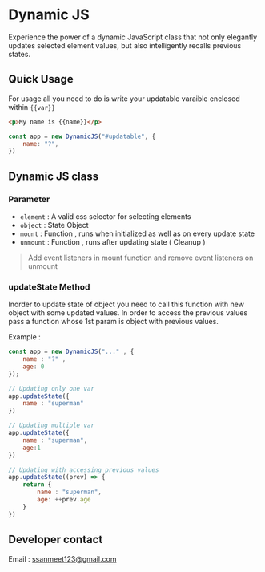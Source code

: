# Dynamic JS

Experience the power of a dynamic JavaScript class that not only elegantly updates selected element values, but also intelligently recalls previous states.

## Quick Usage

For usage all you need to do is write your updatable varaible enclosed within `{{var}}`

```html
<p>My name is {{name}}</p>
```

```js
const app = new DynamicJS("#updatable", {
    name: "?",
})
```

## Dynamic JS class

### Parameter

- `element` : A valid css selector for selecting elements
- `object` : State Object
- `mount` : Function , runs when initialized as well as on every update state
- `unmount` : Function , runs after updating state ( Cleanup )

> Add event listeners in mount function and remove event listeners on unmount

### updateState Method

Inorder to update state of object you need to call this function with new object with some updated values. In order to access the previous values pass a function whose 1st param is object with previous values.

Example :

```js
const app = new DynamicJS("..." , { 
    name : "?" , 
    age: 0
});
```

```js
// Updating only one var
app.updateState({
    name : "superman"
})
```

```js
// Updating multiple var
app.updateState({
    name : "superman",
    age:1
})
```

```js
// Updating with accessing previous values
app.updateState((prev) => {
    return {
        name : "superman",
        age: ++prev.age
    }
})
```

## Developer contact

Email : ssanmeet123@gmail.com
